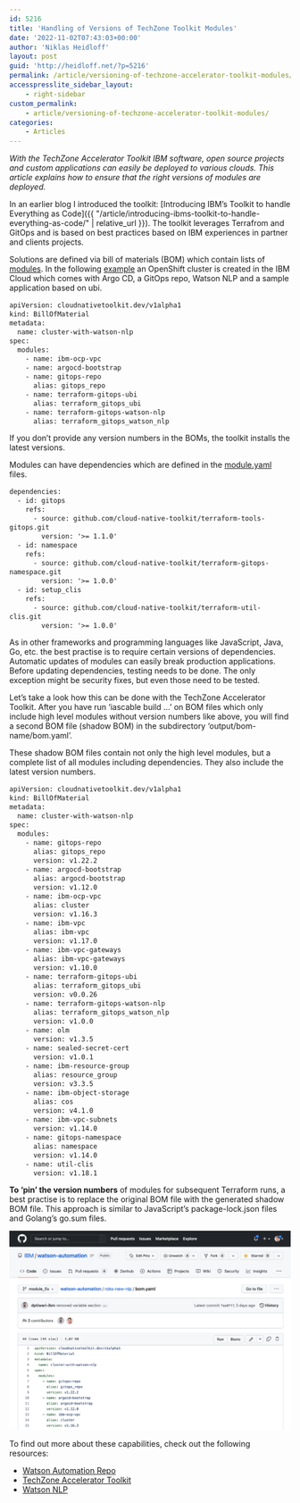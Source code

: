 ```yaml
---
id: 5216
title: 'Handling of Versions of TechZone Toolkit Modules'
date: '2022-11-02T07:43:03+00:00'
author: 'Niklas Heidloff'
layout: post
guid: 'http://heidloff.net/?p=5216'
permalink: /article/versioning-of-techzone-accelerator-toolkit-modules/
accesspresslite_sidebar_layout:
    - right-sidebar
custom_permalink:
    - article/versioning-of-techzone-accelerator-toolkit-modules/
categories:
    - Articles
---
```


*With the TechZone Accelerator Toolkit IBM software, open source projects and custom applications can easily be deployed to various clouds. This article explains how to ensure that the right versions of modules are deployed.*

In an earlier blog I introduced the toolkit: [Introducing IBM’s Toolkit to handle Everything as Code]({{ "/article/introducing-ibms-toolkit-to-handle-everything-as-code/" | relative_url }}). The toolkit leverages Terrafrom and GitOps and is based on best practices based on IBM experiences in partner and clients projects.

Solutions are defined via bill of materials (BOM) which contain lists of [modules](https://modules.cloudnativetoolkit.dev/). In the following [example](https://github.com/IBM/watson-automation/blob/main/roks-new-nlp/bom.yaml) an OpenShift cluster is created in the IBM Cloud which comes with Argo CD, a GitOps repo, Watson NLP and a sample application based on ubi.

```
apiVersion: cloudnativetoolkit.dev/v1alpha1
kind: BillOfMaterial
metadata:
  name: cluster-with-watson-nlp
spec:
  modules:
    - name: ibm-ocp-vpc
    - name: argocd-bootstrap
    - name: gitops-repo
      alias: gitops_repo
    - name: terraform-gitops-ubi
      alias: terraform_gitops_ubi
    - name: terraform-gitops-watson-nlp
      alias: terraform_gitops_watson_nlp
```

If you don’t provide any version numbers in the BOMs, the toolkit installs the latest versions.

Modules can have dependencies which are defined in the [module.yaml](https://github.com/cloud-native-toolkit/terraform-gitops-watson-nlp/blob/4c22e5bba2023602bdd8e4a1a1634b4d024ee937/module.yaml#L15) files.

```
dependencies:
  - id: gitops
    refs:
      - source: github.com/cloud-native-toolkit/terraform-tools-gitops.git
        version: '>= 1.1.0'
  - id: namespace
    refs:
      - source: github.com/cloud-native-toolkit/terraform-gitops-namespace.git
        version: '>= 1.0.0'   
  - id: setup_clis
    refs:
      - source: github.com/cloud-native-toolkit/terraform-util-clis.git
        version: '>= 1.0.0'   
```

As in other frameworks and programming languages like JavaScript, Java, Go, etc. the best practise is to require certain versions of dependencies. Automatic updates of modules can easily break production applications. Before updating dependencies, testing needs to be done. The only exception might be security fixes, but even those need to be tested.

Let’s take a look how this can be done with the TechZone Accelerator Toolkit. After you have run ‘iascable build …’ on BOM files which only include high level modules without version numbers like above, you will find a second BOM file (shadow BOM) in the subdirectory ‘output/bom-name/bom.yaml’.

These shadow BOM files contain not only the high level modules, but a complete list of all modules including dependencies. They also include the latest version numbers.

```
apiVersion: cloudnativetoolkit.dev/v1alpha1
kind: BillOfMaterial
metadata:
  name: cluster-with-watson-nlp
spec:
  modules:
    - name: gitops-repo
      alias: gitops_repo
      version: v1.22.2
    - name: argocd-bootstrap
      alias: argocd-bootstrap
      version: v1.12.0
    - name: ibm-ocp-vpc
      alias: cluster
      version: v1.16.3
    - name: ibm-vpc
      alias: ibm-vpc
      version: v1.17.0
    - name: ibm-vpc-gateways
      alias: ibm-vpc-gateways
      version: v1.10.0
    - name: terraform-gitops-ubi
      alias: terraform_gitops_ubi
      version: v0.0.26
    - name: terraform-gitops-watson-nlp
      alias: terraform_gitops_watson_nlp
      version: v1.0.0
    - name: olm
      version: v1.3.5
    - name: sealed-secret-cert
      version: v1.0.1
    - name: ibm-resource-group
      alias: resource_group
      version: v3.3.5
    - name: ibm-object-storage
      alias: cos
      version: v4.1.0
    - name: ibm-vpc-subnets
      version: v1.14.0
    - name: gitops-namespace
      alias: namespace
      version: v1.14.0
    - name: util-clis
      version: v1.18.1
```

**To ‘pin’ the version numbers** of modules for subsequent Terraform runs, a best practise is to replace the original BOM file with the generated shadow BOM file. This approach is similar to JavaScript’s package-lock.json files and Golang’s go.sum files.

![image](/assets/img/2022/11/Screenshot-2022-11-03-at-08.41.07.png)

To find out more about these capabilities, check out the following resources:

- [Watson Automation Repo](https://github.com/IBM/watson-automation)
- [TechZone Accelerator Toolkit](https://operate.cloudnativetoolkit.dev/)
- [Watson NLP](https://www.ibm.com/docs/en/watson-libraries?topic=watson-natural-language-processing-library-embed-home)